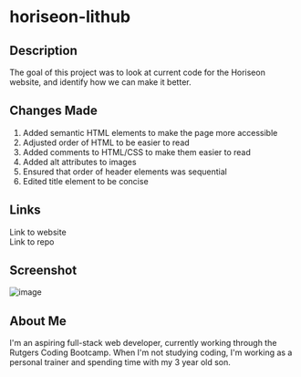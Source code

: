 # horiseon-lithub

## Description
The goal of this project was to look at current code for the Horiseon website, and identify how we can make it better. 

## Changes Made
1. Added semantic HTML elements to make the page more accessible
2. Adjusted order of HTML to be easier to read
3. Added comments to HTML/CSS to make them easier to read
4. Added alt attributes to images
5. Ensured that order of header elements was sequential
6. Edited title element to be concise

## Links
Link to website </br>
Link to repo

## Screenshot
![image](https://user-images.githubusercontent.com/82123623/116005496-30c89180-a5d5-11eb-9d7f-f5dcbfa49a51.png)

## About Me
I'm an aspiring full-stack web developer, currently working through the Rutgers Coding Bootcamp. When I'm not studying coding, I'm working as a personal trainer and spending time with my 3 year old son.

